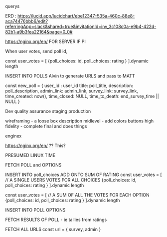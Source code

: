 querys

ERD : https://lucid.app/lucidchart/ebe12347-535a-460c-88e8-aca74476bbb6/edit?referringApp=slack&shared=true&invitationId=inv_3c108c0a-e9b4-422d-82b1-a9b3fea22164&page=0_0#

https://nginx.org/en/ FOR SERVER IF PI

When user votes, send poll id,

const user_votes = [
    {poll_choices: id,
     poll_choices: rating
    }
].dynamic length

<!-- GET USER ID BY EMAIL -->

<!-- creator to make poll -->
INSERT INTO POLLS
Alvin to generate URLS and pass to MATT

const new_poll = {
    user_id : user_id
    title: poll_title,
    description: poll_description,
    admin_link: admin_link,
    survey_link: survey_link,
    time_created: now(),
    time_closed: NULL,
    time_to_death: end_survey_time || NULL
}

Dev
quality assurance
staging 
production

wireframing - a loose box description
midlevel - add colors buttons
high fidelity - complete final and does things

enginex

https://nginx.org/en/ ?? This?

PRESUMED LINUX TIME

<!-- User ask for poll -->
FETCH POLL and OPTIONS
<!-- USER VOTES -->
INSERT INTO poll_choices ADD ONTO SUM OF RATING
const user_votes = [ // A SINGLE USERS VOTES FOR ALL CHOICES
    {poll_choices: id,
     poll_choices: rating
    }
].dynamic length

<!-- the poll is completed -->
const user_votes = [ // A SUM OF ALL THE VOTES FOR EACH OPTION
    {poll_choices: id,
     poll_choices: rating
    }
].dynamic length

<!-- creator to make options -->
INSERT INTO POLL OPTIONS

<!-- get results of poll -->
FETCH RESULTS OF POLL - ie tallies from ratings

<!-- Get all existing URLS for admin-->
FETCH ALL URLS
const url = {
    survey,
    admin
}


